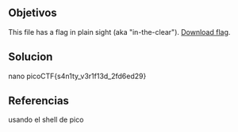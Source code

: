 ## Objetivos
This file has a flag in plain sight (aka "in-the-clear"). [Download flag](https://mercury.picoctf.net/static/0e428b2db9788d31189329bed089ce98/flag).
## Solucion
nano 
picoCTF{s4n1ty_v3r1f13d_2fd6ed29}

## Referencias
usando el shell de pico